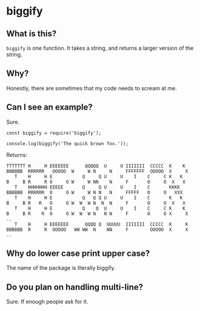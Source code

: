 # biggify

## What is this?
`biggify` is one function. It takes a string, and returns a larger version of the string.

## Why?
Honestly, there are sometimes that my code needs to scream at me.

## Can I see an example?
Sure.

```
const biggify = require('biggify');

console.log(biggify('The quick brown fox.'));
```

Returns:

```
TTTTTTT H     H EEEEEEE      QQQQQ  U     U IIIIIII  CCCCC  K    K      BBBBBB  RRRRRR   OOOOO  W     W N     N     FFFFFFF  OOOOO  X     X    
   T    H     H E           Q     Q U     U    I    C     C K   K       B     B R     R O     O W     W NN    N     F       O     O  X   X      
   T    HHHHHHH EEEEE       Q     Q U     U    I    C       KKKK        BBBBBB  RRRRRR  O     O W     W N N   N     FFFFF   O     O   XXX       
   T    H     H E           Q   Q Q U     U    I    C       K   K       B     B R   R   O     O W  W  W N  N  N     F       O     O  X   X      
   T    H     H E           Q    Q  U     U    I    C     C K    K      B     B R    R  O     O W  W  W N   N N     F       O     O X     X   ..
   T    H     H EEEEEEE      QQQQ Q  UUUUU  IIIIIII  CCCCC  K     K     BBBBBB  R     R  OOOOO   WW WW  N    NN     F        OOOOO  X     X   ..
```

## Why do lower case print upper case?
The name of the package is literally biggify.

## Do you plan on handling multi-line?
Sure. If enough people ask for it.

